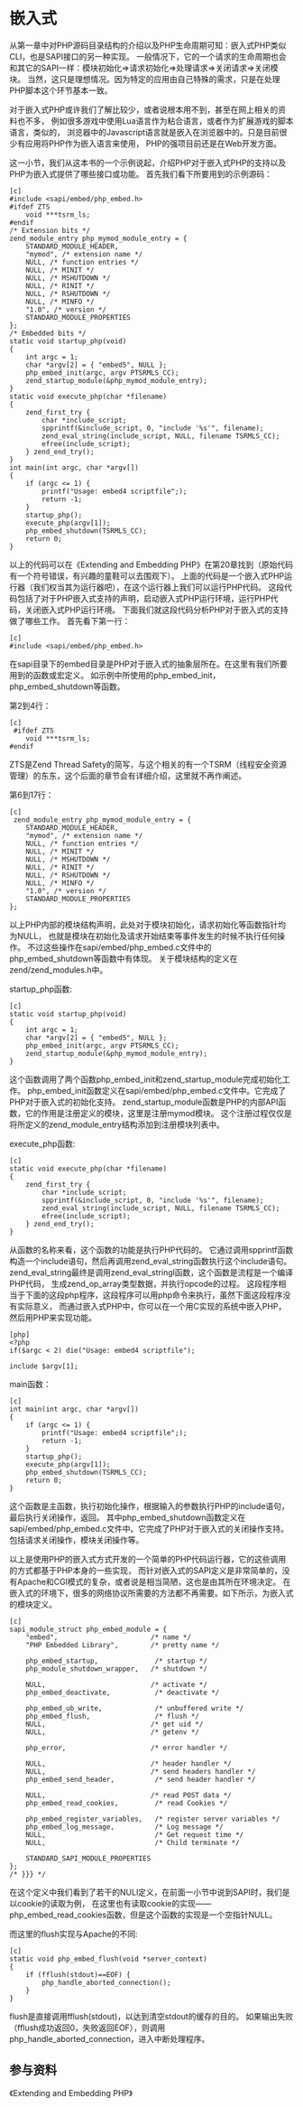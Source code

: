 # 嵌入式

从第一章中对PHP源码目录结构的介绍以及PHP生命周期可知：嵌入式PHP类似CLI，也是SAPI接口的另一种实现。
一般情况下，它的一个请求的生命周期也会和其它的SAPI一样：模块初始化=>请求初始化=>处理请求=>关闭请求=>关闭模块。
当然，这只是理想情况。因为特定的应用由自己特殊的需求，只是在处理PHP脚本这个环节基本一致。

对于嵌入式PHP或许我们了解比较少，或者说根本用不到，甚至在网上相关的资料也不多，
例如很多游戏中使用Lua语言作为粘合语言，或者作为扩展游戏的脚本语言，类似的，
浏览器中的Javascript语言就是嵌入在浏览器中的。只是目前很少有应用将PHP作为嵌入语言来使用，
PHP的强项目前还是在Web开发方面。

这一小节，我们从这本书的一个示例说起，介绍PHP对于嵌入式PHP的支持以及PHP为嵌入式提供了哪些接口或功能。
首先我们看下所要用到的示例源码：

    [c]
    #include <sapi/embed/php_embed.h>
    #ifdef ZTS
        void ***tsrm_ls;
    #endif
    /* Extension bits */
    zend_module_entry php_mymod_module_entry = {
        STANDARD_MODULE_HEADER,
        "mymod", /* extension name */
        NULL, /* function entries */
        NULL, /* MINIT */
        NULL, /* MSHUTDOWN */
        NULL, /* RINIT */
        NULL, /* RSHUTDOWN */
        NULL, /* MINFO */
        "1.0", /* version */
        STANDARD_MODULE_PROPERTIES
    };
    /* Embedded bits */
    static void startup_php(void)
    {
        int argc = 1;
        char *argv[2] = { "embed5", NULL };
        php_embed_init(argc, argv PTSRMLS_CC);
        zend_startup_module(&php_mymod_module_entry);
    }
    static void execute_php(char *filename)
    {
        zend_first_try {
            char *include_script;
            spprintf(&include_script, 0, "include '%s'", filename);
            zend_eval_string(include_script, NULL, filename TSRMLS_CC);
            efree(include_script);
        } zend_end_try();
    }
    int main(int argc, char *argv[])
    {
        if (argc <= 1) {
            printf("Usage: embed4 scriptfile";);
            return -1;
        }
        startup_php();
        execute_php(argv[1]);
        php_embed_shutdown(TSRMLS_CC);
        return 0;
    }


以上的代码可以在《Extending and Embedding PHP》在第20章找到（原始代码有一个符号错误，有兴趣的童鞋可以去围观下）。
上面的代码是一个嵌入式PHP运行器（我们权当其为运行器吧），在这个运行器上我们可以运行PHP代码。
这段代码包括了对于PHP嵌入式支持的声明，启动嵌入式PHP运行环境，运行PHP代码，关闭嵌入式PHP运行环境。
下面我们就这段代码分析PHP对于嵌入式的支持做了哪些工作。 
首先看下第一行：

    [c]
    #include <sapi/embed/php_embed.h>

在sapi目录下的embed目录是PHP对于嵌入式的抽象层所在。在这里有我们所要用到的函数或宏定义。
如示例中所使用的php_embed_init，php_embed_shutdown等函数。

第2到4行：

    [c]
     #ifdef ZTS
        void ***tsrm_ls;
    #endif

ZTS是Zend Thread Safety的简写，与这个相关的有一个TSRM（线程安全资源管理）的东东，这个后面的章节会有详细介绍，这里就不再作阐述。

第6到17行：

    [c]
     zend_module_entry php_mymod_module_entry = {
        STANDARD_MODULE_HEADER,
        "mymod", /* extension name */
        NULL, /* function entries */
        NULL, /* MINIT */
        NULL, /* MSHUTDOWN */
        NULL, /* RINIT */
        NULL, /* RSHUTDOWN */
        NULL, /* MINFO */
        "1.0", /* version */
        STANDARD_MODULE_PROPERTIES
    };

以上PHP内部的模块结构声明，此处对于模块初始化，请求初始化等函数指针均为NULL，
也就是模块在初始化及请求开始结束等事件发生的时候不执行任何操作。
不过这些操作在sapi/embed/php_embed.c文件中的php_embed_shutdown等函数中有体现。
关于模块结构的定义在zend/zend_modules.h中。

startup_php函数:

    [c]
    static void startup_php(void)
    {
        int argc = 1;
        char *argv[2] = { "embed5", NULL };
        php_embed_init(argc, argv PTSRMLS_CC);
        zend_startup_module(&php_mymod_module_entry);
    }

这个函数调用了两个函数php_embed_init和zend_startup_module完成初始化工作。
php_embed_init函数定义在sapi/embed/php_embed.c文件中。它完成了PHP对于嵌入式的初始化支持。
zend_startup_module函数是PHP的内部API函数，它的作用是注册定义的模块，这里是注册mymod模块。
这个注册过程仅仅是将所定义的zend_module_entry结构添加到注册模块列表中。

execute_php函数:

    [c]
    static void execute_php(char *filename)
    {
        zend_first_try {
            char *include_script;
            spprintf(&include_script, 0, "include '%s'", filename);
            zend_eval_string(include_script, NULL, filename TSRMLS_CC);
            efree(include_script);
        } zend_end_try();
    }

从函数的名称来看，这个函数的功能是执行PHP代码的。
它通过调用spprintf函数构造一个include语句，然后再调用zend_eval_string函数执行这个include语句。
zend_eval_string最终是调用zend_eval_stringl函数，这个函数是流程是一个编译PHP代码，
生成zend_op_array类型数据，并执行opcode的过程。
这段程序相当于下面的这段php程序，这段程序可以用php命令来执行，虽然下面这段程序没有实际意义，
而通过嵌入式PHP中，你可以在一个用C实现的系统中嵌入PHP，然后用PHP来实现功能。

	[php]
	<?php
	if($argc < 2) die("Usage: embed4 scriptfile");

	include $argv[1];


main函数：

    [c]
    int main(int argc, char *argv[])
    {
        if (argc <= 1) {
            printf("Usage: embed4 scriptfile";);
            return -1;
        }
        startup_php();
        execute_php(argv[1]);
        php_embed_shutdown(TSRMLS_CC);
        return 0;
    }

这个函数是主函数，执行初始化操作，根据输入的参数执行PHP的include语句，最后执行关闭操作，返回。
其中php_embed_shutdown函数定义在sapi/embed/php_embed.c文件中。它完成了PHP对于嵌入式的关闭操作支持。
包括请求关闭操作，模块关闭操作等。

以上是使用PHP的嵌入式方式开发的一个简单的PHP代码运行器，它的这些调用的方式都基于PHP本身的一些实现，
而针对嵌入式的SAPI定义是非常简单的，没有Apache和CGI模式的复杂，或者说是相当简陋，这也是由其所在环境决定。
在嵌入式的环境下，很多的网络协议所需要的方法都不再需要。如下所示，为嵌入式的模块定义。

    [c]
    sapi_module_struct php_embed_module = {
        "embed",                       /* name */
        "PHP Embedded Library",        /* pretty name */

        php_embed_startup,              /* startup */
        php_module_shutdown_wrapper,   /* shutdown */

        NULL,                          /* activate */
        php_embed_deactivate,           /* deactivate */

        php_embed_ub_write,             /* unbuffered write */
        php_embed_flush,                /* flush */
        NULL,                          /* get uid */
        NULL,                          /* getenv */

        php_error,                     /* error handler */

        NULL,                          /* header handler */
        NULL,                          /* send headers handler */
        php_embed_send_header,          /* send header handler */

        NULL,                          /* read POST data */
        php_embed_read_cookies,         /* read Cookies */

        php_embed_register_variables,   /* register server variables */
        php_embed_log_message,          /* Log message */
        NULL,							/* Get request time */
        NULL,							/* Child terminate */

        STANDARD_SAPI_MODULE_PROPERTIES
    };
    /* }}} */

在这个定义中我们看到了若干的NULl定义，在前面一小节中说到SAPI时，我们是以cookie的读取为例，
在这里也有读取cookie的实现——php_embed_read_cookies函数，但是这个函数的实现是一个空指针NULL。

而这里的flush实现与Apache的不同:

    [c]
    static void php_embed_flush(void *server_context)
    {
        if (fflush(stdout)==EOF) {
            php_handle_aborted_connection();
        }
    }

flush是直接调用fflush(stdout)，以达到清空stdout的缓存的目的。
如果输出失败（fflush成功返回0，失败返回EOF），则调用php_handle_aborted_connection，进入中断处理程序。

## 参与资料
《Extending and Embedding PHP》
